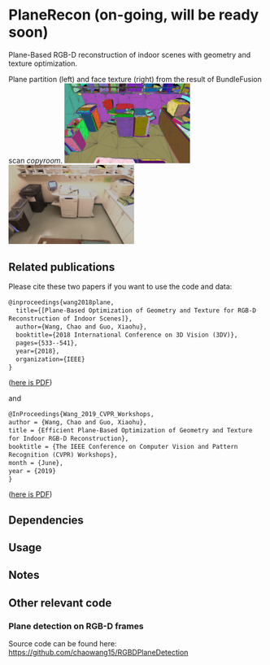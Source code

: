 # PlaneRecon (on-going, will be ready soon)
Plane-Based RGB-D reconstruction of indoor scenes with geometry and texture optimization.

Plane partition (left) and face texture (right) from the result of BundleFusion scan *copyroom*.
<img src="models/copyroom/planes.png" width="49%">
<img src="models/copyroom/texture.png" width="49%">

## Related publications
Please cite these two papers if you want to use the code and data:
```
@inproceedings{wang2018plane,
  title={[Plane-Based Optimization of Geometry and Texture for RGB-D Reconstruction of Indoor Scenes]},
  author={Wang, Chao and Guo, Xiaohu},
  booktitle={2018 International Conference on 3D Vision (3DV)},
  pages={533--541},
  year={2018},
  organization={IEEE}
}
```
([here is PDF](http://www.utdallas.edu/~xxg061000/3DV2018.pdf))

and
```
@InProceedings{Wang_2019_CVPR_Workshops,
author = {Wang, Chao and Guo, Xiaohu},
title = {Efficient Plane-Based Optimization of Geometry and Texture for Indoor RGB-D Reconstruction},
booktitle = {The IEEE Conference on Computer Vision and Pattern Recognition (CVPR) Workshops},
month = {June},
year = {2019}
}
```
([here is PDF](http://openaccess.thecvf.com/content_CVPRW_2019/papers/SUMO/Wang_Efficient_Plane-Based_Optimization_of_Geometry_and_Texture_for_Indoor_RGB-D_CVPRW_2019_paper.pdf))

## Dependencies

## Usage


## Notes




## Other relevant code
### Plane detection on RGB-D frames

Source code can be found here: https://github.com/chaowang15/RGBDPlaneDetection
